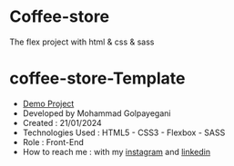 # Coffee-store
The flex project with html &amp; css &amp; sass
# coffee-store-Template
- [Demo Project](https://mohammadgolpayegany.github.io/Coffee-store/)
- Developed by Mohammad Golpayegani
- Created : 21/01/2024
- Technologies Used : HTML5 - CSS3 - Flexbox - SASS
- Role : Front-End
- How to reach me : with my 
[instagram](https://www.instagram.com/mohammad_golpaygani/) and 
[linkedin](https://www.linkedin.com/in/mohammad-golpaygani-3049302a8/)









